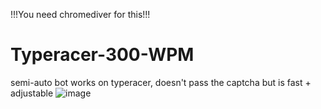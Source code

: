 !!!You need chromediver for this!!!
# Typeracer-300-WPM
semi-auto bot works on typeracer, doesn't pass the captcha but is fast + adjustable
![image](https://github.com/user-attachments/assets/7000bb75-b9ec-47e1-b7d0-cb429c83b2aa)
